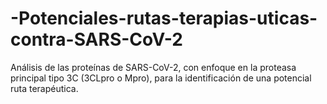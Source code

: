 # -Potenciales-rutas-terapias-uticas-contra-SARS-CoV-2
Análisis de las proteínas de SARS-CoV-2, con enfoque en la proteasa principal tipo 3C (3CLpro o Mpro), para la identificación de una potencial ruta terapéutica.
